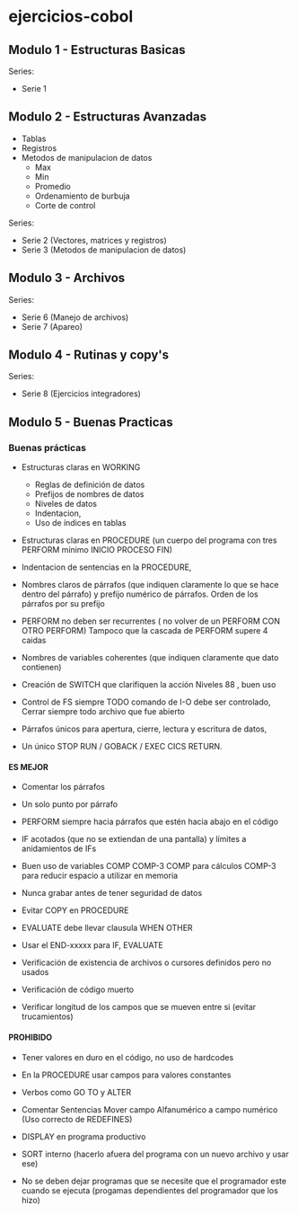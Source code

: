 # ejercicios-cobol

## Modulo 1 - Estructuras Basicas

Series:
* Serie 1

## Modulo 2 - Estructuras Avanzadas

* Tablas
* Registros
* Metodos de manipulacion de datos 
    - Max
    - Min 
    - Promedio
    - Ordenamiento de burbuja
    - Corte de control

Series:
 * Serie 2 (Vectores, matrices y registros)
 * Serie 3 (Metodos de manipulacion de datos)

## Modulo 3 - Archivos

Series:
 * Serie 6 (Manejo de archivos)
 * Serie 7 (Apareo)

## Modulo 4 - Rutinas y copy's

Series:
 * Serie 8 (Ejercicios integradores)

 ## Modulo 5 - Buenas Practicas

### Buenas prácticas

* Estructuras claras  en WORKING
    * Reglas de definición de datos 
    * Prefijos de nombres de datos
    * Niveles de datos 
    * Indentacion,
    * Uso de índices en tablas

* Estructuras claras  en PROCEDURE 
(un cuerpo del programa con tres PERFORM mínimo  INICIO   PROCESO   FIN)

* Indentacion de sentencias en la PROCEDURE, 

* Nombres claros de párrafos
(que indiquen claramente lo que se hace dentro del párrafo) y prefijo 
numérico de párrafos. Orden de los párrafos por su prefijo 

* PERFORM no deben ser recurrentes ( no volver de un PERFORM CON OTRO
PERFORM)
Tampoco que la cascada de PERFORM supere 4 caidas

* Nombres de variables coherentes
(que indiquen claramente que dato contienen)

* Creación de SWITCH  que clarifiquen la acción
    Niveles 88 , buen uso 

* Control de FS siempre
    TODO comando de I-O debe ser controlado, Cerrar siempre todo
archivo que fue abierto

* Párrafos únicos para apertura, cierre, lectura y escritura de datos,

* Un único STOP RUN / GOBACK / EXEC CICS RETURN.
    

#### ES MEJOR
* Comentar los párrafos 

* Un solo punto por párrafo

* PERFORM  siempre hacia párrafos que estén hacia abajo en el código

* IF acotados (que no se extiendan de una pantalla) y límites a anidamientos de IFs

* Buen uso de variables   COMP     COMP-3
            COMP  para cálculos
            COMP-3 para reducir espacio a utilizar en memoria

* Nunca grabar antes de tener seguridad de datos

* Evitar COPY en  PROCEDURE

* EVALUATE debe llevar clausula WHEN OTHER

* Usar el END-xxxxx   para IF, EVALUATE 

* Verificación de existencia de archivos o cursores definidos pero no usados

* Verificación de código muerto

* Verificar longitud de los campos que se mueven entre si (evitar
trucamientos)

#### PROHIBIDO
* Tener valores en duro en el código, no uso de hardcodes 
* En la PROCEDURE   usar campos para valores  constantes

* Verbos como GO TO y ALTER

* Comentar Sentencias
Mover campo Alfanumérico a campo numérico (Uso correcto de REDEFINES)

* DISPLAY en programa productivo 

* SORT interno (hacerlo afuera del programa con un nuevo archivo y usar ese)

* No se deben dejar programas que se necesite que el programador este cuando se ejecuta (progamas dependientes del programador que los hizo)
